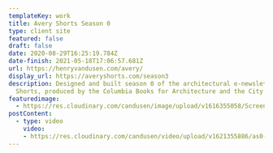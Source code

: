 ```yaml
---
templateKey: work
title: Avery Shorts Season 0
type: client site
featured: false
draft: false
date: 2020-08-29T16:25:19.784Z
date-finish: 2021-05-18T17:06:57.681Z
url: https://henryvandusen.com/avery/
display_url: https://averyshorts.com/season3
description: Designed and built season 0 of the architectural e-newsletter Avery
  Shorts, produced by the Columbia Books for Architecture and the City.
featuredimage:
  - https://res.cloudinary.com/candusen/image/upload/v1616355058/Screen_Shot_2021-03-21_at_3.07.51_PM_r46lnb.png
postContent:
  - type: video
    video:
    - https://res.cloudinary.com/candusen/video/upload/v1621355886/as0-vid_ptyiih.mp4
---
```

